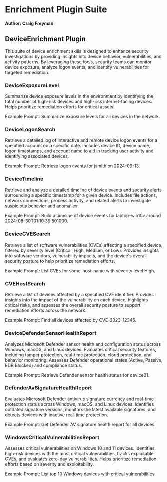 # Enrichment Plugin Suite
**Author: Craig Freyman**

## DeviceEnrichment Plugin
This suite of device enrichment skills is designed to enhance security investigations by providing insights into device behavior, vulnerabilities, and activity patterns. By leveraging these tools, security teams can monitor device exposure, analyze logon events, and identify vulnerabilities for targeted remediation.

### DeviceExposureLevel
Summarize device exposure levels in the environment by identifying the total number of high-risk devices and high-risk internet-facing devices. Helps prioritize remediation efforts for critical assets.

Example Prompt: Summarize exposure levels for all devices in the network.

### DeviceLogonSearch
Retrieve a detailed log of interactive and remote device logon events for a specified account on a specific date. Includes device ID, device name, logon timestamps, and account name to aid in tracking user activity and identifying associated devices.

Example Prompt: Retrieve logon events for jsmith on 2024-09-13.

### DeviceTimeline
Retrieve and analyze a detailed timeline of device events and security alerts surrounding a specific timestamp for a given device. Includes file actions, network connections, process activity, and related alerts to investigate suspicious behavior and anomalies.

Example Prompt: Build a timeline of device events for laptop-win10v around 2024-08-30T01:10:39.501000.

### DeviceCVESearch
Retrieve a list of software vulnerabilities (CVEs) affecting a specified device, filtered by severity level (Critical, High, Medium, or Low). Provides insights into software vendors, vulnerability impacts, and the device's overall security posture to help prioritize remediation efforts.

Example Prompt: List CVEs for some-host-name with severity level High.

### CVEHostSearch
Retrieve a list of devices affected by a specified CVE identifier. Provides insights into the impact of the vulnerability on each device, highlights critical risks, and assesses the overall security posture to support remediation efforts across the network.

Example Prompt: Find all devices affected by CVE-2023-12345.

### DeviceDefenderSensorHealthReport
Analyzes Microsoft Defender sensor health and configuration status across Windows, macOS, and Linux devices. Evaluates critical security features, including tamper protection, real-time protection, cloud protection, and behavior monitoring. Assesses Defender operational states (Active, Passive, EDR Blocked) and compliance status.

Example Prompt: Retrieve Defender sensor health status for device01.

### DefenderAvSignatureHealthReport
Evaluates Microsoft Defender antivirus signature currency and real-time protection status across Windows, macOS, and Linux devices. Identifies outdated signature versions, monitors the latest available signatures, and detects devices with inactive real-time protection.

Example Prompt: Get Defender AV signature health report for all devices.

### WindowsCriticalVulnerabilitiesReport
Assesses critical vulnerabilities on Windows 10 and 11 devices. Identifies high-risk devices with the most critical vulnerabilities, tracks exploitable CVEs, and evaluates zero-day vulnerabilities. Helps prioritize remediation efforts based on severity and exploitability.

Example Prompt: List top 10 Windows devices with critical vulnerabilities.

